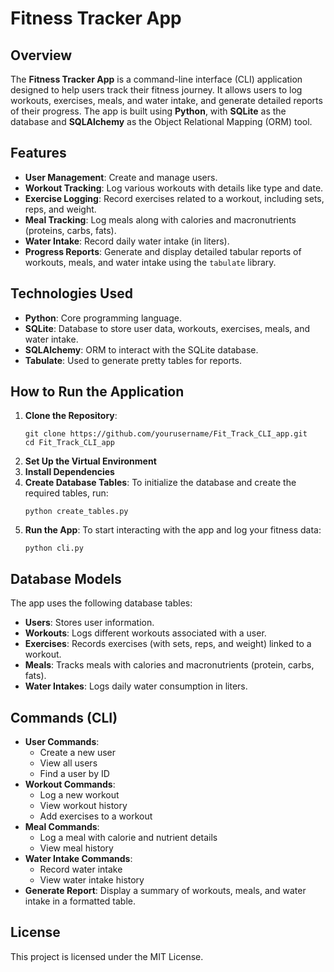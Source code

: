 <h1>Fitness Tracker App</h1>

<h2>Overview</h2>
<p>The <strong>Fitness Tracker App</strong> is a command-line interface (CLI) application designed to help users track their fitness journey. It allows users to log workouts, exercises, meals, and water intake, and generate detailed reports of their progress. The app is built using <strong>Python</strong>, with <strong>SQLite</strong> as the database and <strong>SQLAlchemy</strong> as the Object Relational Mapping (ORM) tool.</p>

<h2>Features</h2>
<ul>
    <li><strong>User Management</strong>: Create and manage users.</li>
    <li><strong>Workout Tracking</strong>: Log various workouts with details like type and date.</li>
    <li><strong>Exercise Logging</strong>: Record exercises related to a workout, including sets, reps, and weight.</li>
    <li><strong>Meal Tracking</strong>: Log meals along with calories and macronutrients (proteins, carbs, fats).</li>
    <li><strong>Water Intake</strong>: Record daily water intake (in liters).</li>
    <li><strong>Progress Reports</strong>: Generate and display detailed tabular reports of workouts, meals, and water intake using the <code>tabulate</code> library.</li>
</ul>

<h2>Technologies Used</h2>
<ul>
    <li><strong>Python</strong>: Core programming language.</li>
    <li><strong>SQLite</strong>: Database to store user data, workouts, exercises, meals, and water intake.</li>
    <li><strong>SQLAlchemy</strong>: ORM to interact with the SQLite database.</li>
    <li><strong>Tabulate</strong>: Used to generate pretty tables for reports.</li>
</ul>

<h2>How to Run the Application</h2>

<ol>
    <li>
        <strong>Clone the Repository</strong>:
        <pre><code>git clone https://github.com/yourusername/Fit_Track_CLI_app.git
cd Fit_Track_CLI_app</code></pre>
    </li>
    <li>
        <strong>Set Up the Virtual Environment</strong>
    </li>
    <li>
        <strong>Install Dependencies</strong>
    </li>
    <li>
        <strong>Create Database Tables</strong>:
        To initialize the database and create the required tables, run:
        <pre><code>python create_tables.py</code></pre>
    </li>
    <li>
        <strong>Run the App</strong>:
        To start interacting with the app and log your fitness data:
        <pre><code>python cli.py</code></pre>
    </li>
</ol>

<h2>Database Models</h2>
<p>The app uses the following database tables:</p>
<ul>
    <li><strong>Users</strong>: Stores user information.</li>
    <li><strong>Workouts</strong>: Logs different workouts associated with a user.</li>
    <li><strong>Exercises</strong>: Records exercises (with sets, reps, and weight) linked to a workout.</li>
    <li><strong>Meals</strong>: Tracks meals with calories and macronutrients (protein, carbs, fats).</li>
    <li><strong>Water Intakes</strong>: Logs daily water consumption in liters.</li>
</ul>

<h2>Commands (CLI)</h2>
<ul>
    <li><strong>User Commands</strong>:
        <ul>
            <li>Create a new user</li>
            <li>View all users</li>
            <li>Find a user by ID</li>
        </ul>
    </li>
    <li><strong>Workout Commands</strong>:
        <ul>
            <li>Log a new workout</li>
            <li>View workout history</li>
            <li>Add exercises to a workout</li>
        </ul>
    </li>
    <li><strong>Meal Commands</strong>:
        <ul>
            <li>Log a meal with calorie and nutrient details</li>
            <li>View meal history</li>
        </ul>
    </li>
    <li><strong>Water Intake Commands</strong>:
        <ul>
            <li>Record water intake</li>
            <li>View water intake history</li>
        </ul>
    </li>
    <li><strong>Generate Report</strong>: Display a summary of workouts, meals, and water intake in a formatted table.</li>
</ul>

<h2>License</h2>
<p>This project is licensed under the MIT License.</p>
